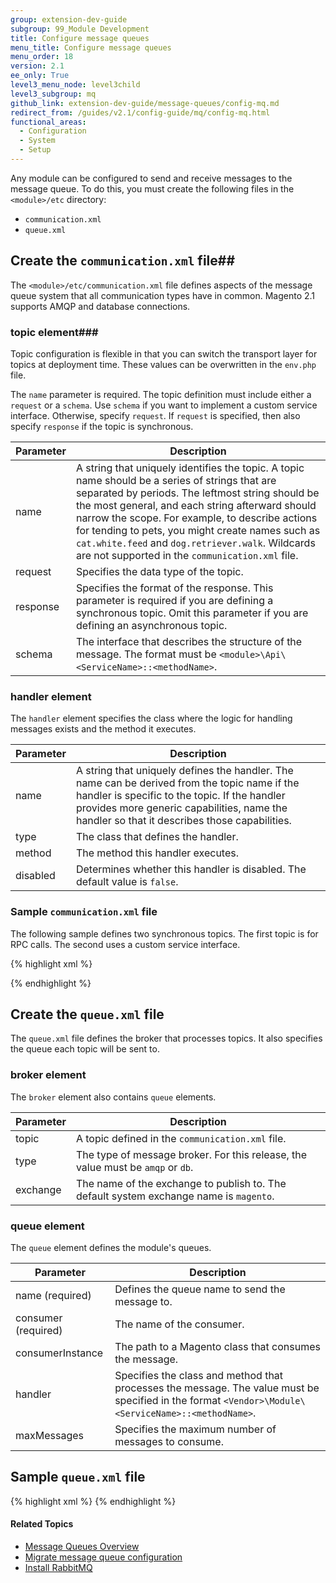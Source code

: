 ```yaml
---
group: extension-dev-guide
subgroup: 99_Module Development
title: Configure message queues
menu_title: Configure message queues
menu_order: 18
version: 2.1
ee_only: True
level3_menu_node: level3child
level3_subgroup: mq
github_link: extension-dev-guide/message-queues/config-mq.md
redirect_from: /guides/v2.1/config-guide/mq/config-mq.html
functional_areas:
  - Configuration
  - System
  - Setup
---
```

Any module can be configured to send and receive messages to the message queue. To do this, you must create the following files in the `<module>/etc` directory:

* `communication.xml`
* `queue.xml`

## Create the `communication.xml` file##

The `<module>/etc/communication.xml` file defines aspects of the message queue system that all communication types have in common. Magento 2.1 supports AMQP and database connections.

### topic element###

Topic configuration is flexible in that you can switch the transport layer for topics at deployment time. These values can be overwritten in the `env.php` file.

The `name` parameter is required. The topic definition must include either a `request` or a `schema`. Use `schema` if you want to implement a custom service interface.  Otherwise, specify `request`. If `request` is specified, then also specify `response` if the topic is synchronous.

Parameter | Description
--- | ---
name | A string that uniquely identifies the topic. A topic name should be a series of strings that are separated by periods. The leftmost string should be the most general, and each string afterward should narrow the scope. For example, to describe actions for tending to pets, you might create names such as `cat.white.feed` and `dog.retriever.walk`. Wildcards are not supported in the `communication.xml` file.
request | Specifies the data type of the topic.
response | Specifies the format of the response. This parameter is required if you are defining a synchronous topic. Omit this parameter if you are defining an asynchronous topic.
schema | The interface that describes the structure of the message. The format must be  `<module>\Api\<ServiceName>::<methodName>`.

### handler element ###
The `handler` element specifies the class where the logic for handling messages exists and the method it executes.

Parameter | Description
--- | ---
name | A string that uniquely defines the handler. The name can be derived from the topic name if the handler is specific to the topic. If the handler provides more generic capabilities, name the handler so that it describes those capabilities.
type | The class that defines the handler.
method | The method this handler executes.
disabled | Determines whether this handler is disabled. The default value is `false`.

### Sample `communication.xml` file
The following sample defines two synchronous topics. The first topic is for RPC calls. The second uses a custom service interface.

{% highlight xml %}
<?xml version="1.0"?>
<config xmlns:xsi="http://www.w3.org/2001/XMLSchema-instance" xsi:noNamespaceSchemaLocation="urn:magento:framework-message-queue:etc/queue.xsd">
<topic name="synchronous.rpc.test" request="string" response="string">
    <handler name="processRpcRequest" type="Magento\TestModuleSynchronousAmqp\Model\RpcRequestHandler" method="process"/>
</topic>
<topic name="magento.testModuleSynchronousAmqp.api.serviceInterface.execute" schema="Magento\TestModuleSynchronousAmqp\Api\ServiceInterface::execute">
    <handler name="processRemoteRequest" type="Magento\TestModuleSynchronousAmqp\Model\RpcRequestHandler" method="process"/>
</topic>
</config>
{% endhighlight %}

## Create the `queue.xml` file ##
The `queue.xml` file defines the broker that processes topics.  It also specifies the queue each topic will be sent to.

### broker element ###
The `broker` element also contains `queue` elements.

Parameter | Description
--- | ---
topic | A topic defined in the `communication.xml` file.
type | The type of message broker. For this release, the value must be `amqp` or `db`.
exchange | The name of the exchange to publish to. The default system exchange name is `magento`.

### queue element ###
The `queue` element defines the module's queues.

Parameter | Description
--- | ---
name (required) | Defines the queue name to send the message to.
consumer (required) | The name of the consumer.
consumerInstance | The path to a Magento class that consumes the message.
handler | Specifies the class and method that processes the message. The value must be specified in the format `<Vendor>\Module\<ServiceName>::<methodName>`.
maxMessages | Specifies the maximum number of messages to consume.

## Sample `queue.xml` file ##

{% highlight xml %}
<config xmlns:xsi="http://www.w3.org/2001/XMLSchema-instance" xsi:noNamespaceSchemaLocation="urn:magento:framework-message-queue:etc/queue.xsd">
<broker topic="synchronous.rpc.test" type="amqp" exchange="magento">
    <queue consumer="synchronousRpcTestConsumer" name="synchronous.rpc.test" consumerInstance="Magento\Framework\MessageQueue\Rpc\Consumer"/>
</broker>
<broker topic="magento.testModuleSynchronousAmqp.api.serviceInterface.execute" type="amqp" exchange="magento">
    <queue consumer="RemoteServiceTestConsumer" name="queue.magento.testModuleSynchronousAmqp.api.serviceInterface.execute" consumerInstance="Magento\Framework\MessageQueue\Rpc\Consumer"/>
</broker>
</config>
{% endhighlight %}

#### Related Topics
*	<a href="{{ page.baseurl }}/config-guide/mq/rabbitmq-overview.html">Message Queues Overview</a>
*	<a href="{{ page.baseurl }}/extension-dev-guide/message-queues/queue-migration.html">Migrate message queue configuration</a>
*	<a href="{{ page.baseurl }}/install-gde/prereq/install-rabbitmq.html">Install RabbitMQ</a>
